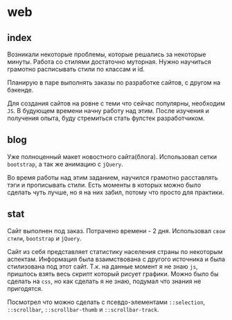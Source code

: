 # web

## index

Возникали некоторые проблемы, которые решались за некоторые минуты.
Работа со стилями достаточно муторная. Нужно научиться грамотно расписывать стили по классам и id.

Планирую в паре выполнять заказы по разработке сайтов, с другом на бэкенде.

Для создания сайтов на ровне с теми что сейчас популярны, необходим `JS`.
В будующем времени начну работу над этим. 
После изучения и получения опыта, буду стремиться стать фулстек разработчиком.

## blog

Уже полноценный макет новостного сайта(блога).
Использовал сетки `bootstrap`, а так же анимацию с `jQuery`.

Во время работы над этим заданием, научился грамотно расставлять тэги и прописывать стили.
Есть моменты в которых можно было сделать чуть лучше, но я на них забил, потому что просто для практики.

## stat

Сайт выполнен под заказ. Потрачено времени - 2 дня.
Использовал `свои стили`, `bootstrap` и `jQuery`.

Сайт из себя представляет статистику населения страны по некоторым аспектам. Информация была взаимствована с другого источника и была стилизована под этот сайт.
Т.к. на данные момент я не знаю `js`, пришлось взять весь скрипт который рисует графики. Можно было бы сделать на `css`, но как сделать я не знаю, подумал что знания не пригодятся.

Посмотрел что можно сделать с псевдо-элементами `::selection`, `::scrollbar`, `::scrollbar-thumb` и `::scrollbar-track`.
